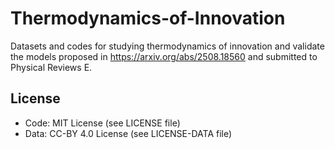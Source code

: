 # Thermodynamics-of-Innovation
Datasets and codes for studying thermodynamics of innovation and validate the models proposed in https://arxiv.org/abs/2508.18560 and submitted to Physical Reviews E.

## License
  - Code: MIT License (see LICENSE file)  
  - Data: CC-BY 4.0 License (see LICENSE-DATA file)  


